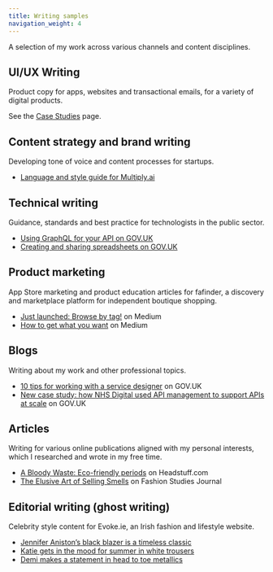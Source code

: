 ```yaml
---
title: Writing samples
navigation_weight: 4
---
```


A selection of my work across various channels and content disciplines. 

## UI/UX Writing
Product copy for apps, websites and transactional emails, for a variety of digital products. 

See the [Case Studies](../case-studies/index.md) page.

## Content strategy and brand writing
Developing tone of voice and content processes for startups. 

* [Language and style guide for Multiply.ai](multiply-language-style.md)

## Technical writing
Guidance, standards and best practice for technologists in the public sector.

* [Using GraphQL for your API on GOV.UK](https://www.gov.uk/guidance/using-graphql-for-your-api)
* [Creating and sharing spreadsheets on GOV.UK](https://www.gov.uk/guidance/creating-and-sharing-spreadsheets)

## Product marketing
App Store marketing and product education articles for fafinder, a discovery and marketplace platform for independent boutique shopping.

* [Just launched: Browse by tag!](https://medium.com/fafinder/just-launched-browse-by-tag-55a92f4f3a18) on Medium
* [How to get what you want](https://medium.com/fafinder/find-what-you-want-with-fotocon-95b0aa3573ea) on Medium

## Blogs
Writing about my work and other professional topics. 

* [10 tips for working with a service designer](https://services.blog.gov.uk/2022/04/25/10-tips-for-working-with-a-service-designer/) on GOV.UK
* [New case study: how NHS Digital used API management to support APIs at scale](https://technology.blog.gov.uk/2022/03/11/new-case-study-how-nhs-digital-used-api-management-to-support-apis-at-scale/) on GOV.UK

## Articles
Writing for various online publications aligned with my personal interests, which I researched and wrote in my free time.

* [A Bloody Waste: Eco-friendly periods](https://headstuff.org/topical/science/eco-friendly-periods/) on Headstuff.com
* [The Elusive Art of Selling Smells](http://www.fashionstudiesjournal.org/notes/2016/8/15/commentary-3) on Fashion Studies Journal

## Editorial writing (ghost writing)
Celebrity style content for Evoke.ie, an Irish fashion and lifestyle website.

* [Jennifer Aniston’s black blazer is a timeless classic](https://evoke.ie/2017/04/14/uncategorised/jennifer-anistons-black-blazer)
* [Katie gets in the mood for summer in white trousers](https://evoke.ie/2017/04/26/evoke/katie-holmes-white-trousers)
* [Demi makes a statement in head to toe metallics](https://evoke.ie/2017/03/08/evoke/demi-lovatos-metallic-outfit)
